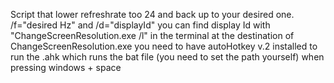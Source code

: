 Script that lower refreshrate too 24 and back up to your desired one. /f="desired Hz" and /d="displayId" you can find display Id with "ChangeScreenResolution.exe /l" in the terminal at the destination of ChangeScreenResolution.exe 
you need to have autoHotkey v.2 installed to run the .ahk which runs the bat file (you need to set the path yourself) when pressing windows + space
